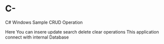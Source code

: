 # C-
C# Windows Sample CRUD Operation

Here You can insere update search delete clear operations
This application connect with internal Database
